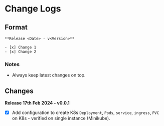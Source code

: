 # Change Logs

## Format

```
**Release <Date> - v<Version>**

- [x] Change 1
- [x] Change 2
```

### Notes

* Always keep latest changes on top.

## Changes

**Release 17th Feb 2024 - v0.0.1**

- [x] Add configuration to create K8s `Deployment`, `Pods`, `service`, `ingress`, `PVC` on K8s - verified on single instance (Minikube).

